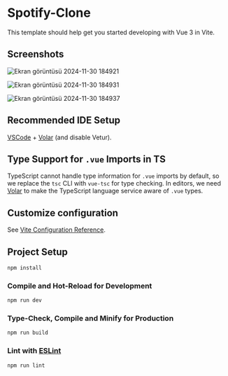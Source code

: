 # Spotify-Clone

This template should help get you started developing with Vue 3 in Vite.

## Screenshots

![Ekran görüntüsü 2024-11-30 184921](https://github.com/user-attachments/assets/2236a648-5356-4f46-b336-ec1e5bebf664)


![Ekran görüntüsü 2024-11-30 184931](https://github.com/user-attachments/assets/9efc4921-984d-4418-aeab-f9b3ec0a2b76)


![Ekran görüntüsü 2024-11-30 184937](https://github.com/user-attachments/assets/0e9b03e8-0601-48c7-8a89-e644fdd917dd)


## Recommended IDE Setup

[VSCode](https://code.visualstudio.com/) + [Volar](https://marketplace.visualstudio.com/items?itemName=Vue.volar) (and disable Vetur).

## Type Support for `.vue` Imports in TS

TypeScript cannot handle type information for `.vue` imports by default, so we replace the `tsc` CLI with `vue-tsc` for type checking. In editors, we need [Volar](https://marketplace.visualstudio.com/items?itemName=Vue.volar) to make the TypeScript language service aware of `.vue` types.

## Customize configuration

See [Vite Configuration Reference](https://vitejs.dev/config/).

## Project Setup

```sh
npm install
```

### Compile and Hot-Reload for Development

```sh
npm run dev
```

### Type-Check, Compile and Minify for Production

```sh
npm run build
```

### Lint with [ESLint](https://eslint.org/)

```sh
npm run lint
```
